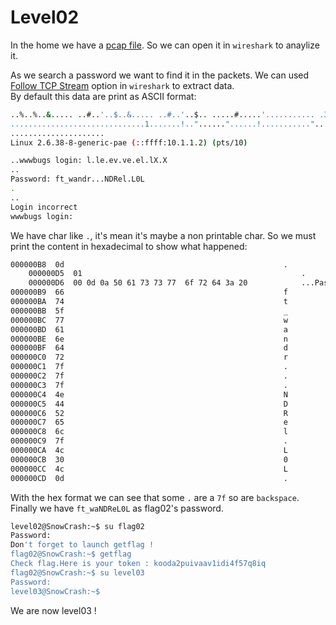# Level02

In the home we have a [pcap file](https://www.endace.com/learn/what-is-a-pcap-file). So we can open it in `wireshark` to anaylize it.  

As we search a password we want to find it in the packets. We can used [Follow TCP Stream](https://www.wireshark.org/docs/wsug_html_chunked/ChAdvFollowStreamSection.html) option in `wireshark` to extract data.  
By default this data are print as ASCII format:  

```bash
..%..%..&..... ..#..'..$..&..... ..#..'..$.. .....#.....'........... .38400,38400....#.SodaCan:0....'..DISPLAY.SodaCan:0......xterm.........."........!........"..".....b........b....	B.
..............................1.......!.."......"......!..........."........"..".............	..
.....................
Linux 2.6.38-8-generic-pae (::ffff:10.1.1.2) (pts/10)

..wwwbugs login: l.le.ev.ve.el.lX.X
..
Password: ft_wandr...NDRel.L0L
.
..
Login incorrect
wwwbugs login: 
```

We have char like `.`, it's mean it's maybe a non printable char. So we must print the content in hexadecimal to show what happened:  

```bash
000000B8  0d                                                 .
    000000D5  01                                                 .
    000000D6  00 0d 0a 50 61 73 73 77  6f 72 64 3a 20            ...Passw ord: 
000000B9  66                                                 f
000000BA  74                                                 t
000000BB  5f                                                 _
000000BC  77                                                 w
000000BD  61                                                 a
000000BE  6e                                                 n
000000BF  64                                                 d
000000C0  72                                                 r
000000C1  7f                                                 .
000000C2  7f                                                 .
000000C3  7f                                                 .
000000C4  4e                                                 N
000000C5  44                                                 D
000000C6  52                                                 R
000000C7  65                                                 e
000000C8  6c                                                 l
000000C9  7f                                                 .
000000CA  4c                                                 L
000000CB  30                                                 0
000000CC  4c                                                 L
000000CD  0d                                                 .
```

With the hex format we can see that some `.` are a `7f` so are `backspace`.  
Finally we have `ft_waNDReL0L` as flag02's password.  

```bash
level02@SnowCrash:~$ su flag02
Password: 
Don't forget to launch getflag !
flag02@SnowCrash:~$ getflag
Check flag.Here is your token : kooda2puivaav1idi4f57q8iq
flag02@SnowCrash:~$ su level03
Password: 
level03@SnowCrash:~$
```

We are now level03 !
